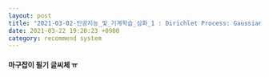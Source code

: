 ```yaml
---
layout: post
title: "2021-03-02-인공지능_및_기계학습_심화_1 : Dirichlet Process: Gaussian Mixture Model and Dirichlet Distribution Review"
date: 2021-03-22 19:20:23 +0900
category: recommend system
---
```


#### 마구잡이 필기 글씨체 ㅠ 
